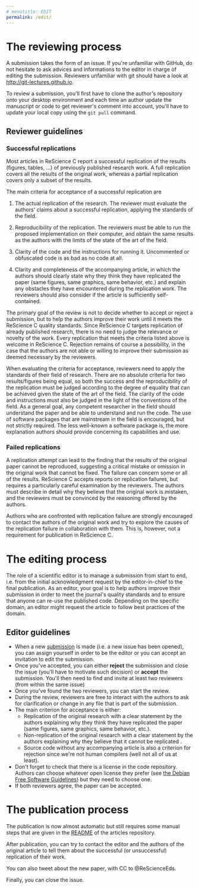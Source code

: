 ```yaml
---
# menutitle: EDIT
permalink: /edit/
---
```



# The reviewing process

A submission takes the form of an issue. If you're unfamiliar with GitHub, do
not hesitate to ask advices and informations to the editor in charge of editing
the submission. Reviewers unfamiliar with git should have a look at
http://git-lectures.github.io. 

To review a submission, you'll first have to clone the author's repository onto
your desktop environment and each time an author update the manuscript or code
to get reviewer's comment into account, you'll have to update your local copy
using the `git pull` command.

## Reviewer guidelines

### Successful replications

Most articles in ReScience C report a successful replication of the
results (figures, tables, ...) of previously published research work.
A full replication covers all the results of the original work, whereas
a partial replication covers only a subset of the results.

The main criteria for acceptance of a successful replication are

 1. The actual replication of the research. The reviewer must evaluate
    the authors' claims about a successful replication, applying the
    standards of the field.

 2. Reproducibility of the replication. The reviewers must be able
    to run the proposed implementation on their computer, and obtain
    the same results as the authors with the limits of the state
    of the art of the field.

 3. Clarity of the code and the instructions for running it.
    Uncommented or obfuscated code is as bad as no code at all.

 4. Clarity and completeness of the accompanying article, in which the
    authors should clearly state why they think they have replicated
    the paper (same figures, same graphics, same behavior, etc.) and
    explain any obstacles they have encountered during the replication
    work. The reviewers should also consider if the article is sufficiently
    self-contained.

The primary goal of the review is not to decide whether to accept or
reject a submission, but to help the authors improve their work until
it meets the ReScience C quality standards. Since ReScience C
targets replication of already published research, there is no need to
judge the relevance or novelty of the work. Every replication that
meets the criteria listed above is welcome in ReScience C.
Rejection remains of course a possibility, in the case that the
authors are not able or willing to improve their submission as
deemed necessary by the reviewers.

When evaluating the criteria for acceptance, reviewers need to apply
the standards of their field of research. There are no absolute
criteria for two results/figures being equal, so both the success and
the reproducibility of the replication must be judged according to
the degree of equality that can be achieved given the state of the
art of the field. The clarity of the code and instructions must also
be judged in the light of the conventions of the field. As a general
goal, any competent researcher in the field should understand the
paper and be able to understand and run the code. The use of
software packages that are mainstream in the field is encouraged,
but not strictly required. The less well-known a software package
is, the more explanation authors should provide concerning its
capabilities and use.

### Failed replications

A replication attempt can lead to the finding that the results of the original
paper cannot be reproduced, suggesting a critical mistake or omission in the
original work that cannot be fixed. The failure can concern some or all of the
results.  ReScience C accepts reports on replication failures, but requires a
particularly careful examination by the reviewers. The authors must describe in
detail why they believe that the original work is mistaken, and the reviewers
must be convinced by the reasoning offered by the authors.

Authors who are confronted with replication failure are strongly encouraged
to contact the authors of the original work and try to explore the causes
of the replication failure in collaboration with them. This is, however, not
a requirement for publication in ReScience C.


# The editing process

The role of a scientific editor is to manage a submission from start to end,
i.e.  from the initial acknowledgment request by the editor-in-chief to the
final publication. As an editor, your goal is to help authors improve their
submission in order to meet the journal's quality standards and to ensure that
anyone can re-use the published code. Depending on the specific domain, an
editor might request the article to follow best practices of the domain.


## Editor guidelines

* When a new [submission](https://github.com/rescience/submissions/issues) is
  made (i.e. a new issue has been opened), you can assign yourself in order to
  be the editor or you can accept an invitation to edit the submission.
* Once you've accepted, you can either **reject** the submission and close the
  issue (you'll have to motivate such decision) or **accept** the
  submission. You'll then need to find and invite at least two reviewers (from
  within the same issue)
* Once you've found the two reviewers, you can start the review. 
* During the review, reviewers are free to interact with the authors to ask for
  clarification or change in any file that is part of the submission.
* The main criterion for acceptance is either:
  * Replication of the original research with a clear statement by the authors
    explaining why they think they have replicated the paper (same figures,
    same graphics, same behavior, etc.).
  * Non-replication of the original research with a clear statement by the
    authors explaining why they believe that it cannot be replicated .
  * Source code without any accompanying article is also a criterion for
    rejection since we're not human compilers (well not all of us at least).
* Don't forget to check that there is a license in the code repository. Authors
  can choose whatever open license they prefer (see [the Debian Free Software
  Guidelines](https://www.debian.org/social_contract#guidelines)) but they need
  to choose one.
* If both reviewers agree, the paper can be accepted.


# The publication process

The publication is now almost automatic but still requires some manual steps
that are given in the [README](https://github.com/rescience/articles) of the
articles repository.  

After publication, you can try to contact the editor and the authors of the
original article to tell them about the successful (or unsuccessful) replication
of their work.  

You can also tweet about the new paper, with CC to @ReScienceEds.  

Finally, you can close the issue.  


